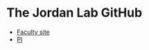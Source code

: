 # The Jordan Lab GitHub
- [Faculty site](https://www.bio.fsu.edu/faculty.php?faculty-id=jmj24b)
- [PI](https://github.com/james-m-jordan)
